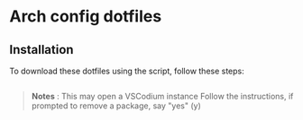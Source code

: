 # Arch config dotfiles

## Installation

To download these dotfiles using the script, follow these steps:

```bash

```

> **Notes** : This may open a VSCodium instance
> Follow the instructions, if prompted to remove a package, say "yes" (y)
